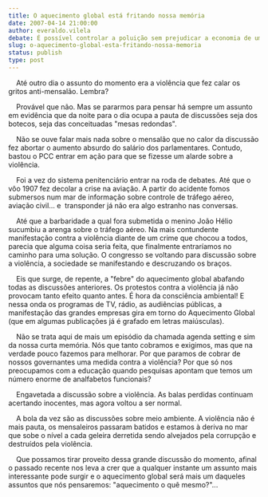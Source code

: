 ```yaml
---
title: O aquecimento global está fritando nossa memória
date: 2007-04-14 21:00:00
author: everaldo.vilela
debate: É possível controlar a poluição sem prejudicar a economia de um país?
slug: o-aquecimento-global-esta-fritando-nossa-memoria
status: publish 
type: post
---
```


    Até outro dia o assunto do momento era a violência que fez calar os gritos anti-mensalão. Lembra?     
  
    Provável que não. Mas se pararmos para pensar há sempre um assunto em evidência que da noite para o dia ocupa a pauta de discussões seja dos botecos, seja das conceituadas "mesas redondas".     
  
    Não se ouve falar mais nada sobre o mensalão que no calor da discussão fez abortar o aumento absurdo do salário dos parlamentares. Contudo, bastou o PCC entrar em ação para que se fizesse um alarde sobre a violência.    
  
    Foi a vez do sistema penitenciário entrar na roda de debates. Até que o vôo 1907 fez decolar a crise na aviação. A partir do acidente fomos submersos num mar de informação sobre controle de tráfego aéreo, aviação civil... e  transponder já não era algo estranho nas conversas.     
  
    Até que a barbaridade a qual fora submetida o menino João Hélio sucumbiu a arenga sobre o tráfego aéreo. Na mais contundente manifestação contra a violência diante de um crime que chocou a todos, parecia que alguma coisa seria feita, que finalmente entraríamos no caminho para uma solução. O congresso se voltando para discussão sobre a violência, a sociedade se manifestando e descruzando os braços.     
  
    Eis que surge, de repente, a "febre" do aquecimento global abafando todas as discussões anteriores. Os protestos contra a violência já não provocam tanto efeito quanto antes. É hora da consciência ambiental! E nessa onda os programas de TV, rádio, as audiências públicas, a manifestação das grandes empresas gira em torno do Aquecimento Global (que em algumas publicações já é grafado em letras maiúsculas).     
  
    Não se trata aqui de mais um episódio da chamada agenda setting e sim da nossa curta memória. Nós que tanto cobramos e exigimos, mas que na verdade pouco fazemos para melhorar. Por que paramos de cobrar de nossos governantes uma medida contra a violência? Por que só nos preocupamos com a educação quando pesquisas apontam que temos um número enorme de analfabetos funcionais?     
  
    Engavetada a discussão sobre a violência. As balas perdidas continuam acertando inocentes, mas agora voltou a ser normal.     
  
    A bola da vez são as discussões sobre meio ambiente. A violência não é mais pauta, os mensaleiros passaram batidos e estamos à deriva no mar que sobe o nível a cada geleira derretida sendo alvejados pela corrupção e destruídos pela violência.     
  
    Que possamos tirar proveito dessa grande discussão do momento, afinal o passado recente nos leva a crer que a qualquer instante um assunto mais interessante pode surgir e o aquecimento global será mais um daqueles assuntos que nós pensaremos: "aquecimento o quê mesmo?"...   

